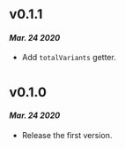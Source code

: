# <sub>v0.1.1</sub>
#### _Mar. 24 2020_
 * Add `totalVariants` getter.

# <sub>v0.1.0</sub>
#### _Mar. 24 2020_
 * Release the first version.

